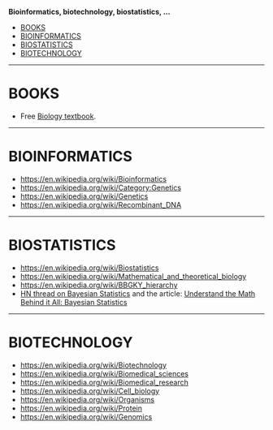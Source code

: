 **Bioinformatics, biotechnology, biostatistics, ...**

* [BOOKS](#books)
* [BIOINFORMATICS](#bioinformatics)
* [BIOSTATISTICS](#bioinformatics)
* [BIOTECHNOLOGY](#biotechnology)
   
----

# BOOKS
* Free [Biology textbook](http://openstaxcollege.org/textbooks/biology/resources).

----

# BIOINFORMATICS
* https://en.wikipedia.org/wiki/Bioinformatics
* https://en.wikipedia.org/wiki/Category:Genetics 
* https://en.wikipedia.org/wiki/Genetics
* https://en.wikipedia.org/wiki/Recombinant_DNA

----

# BIOSTATISTICS
* https://en.wikipedia.org/wiki/Biostatistics
* https://en.wikipedia.org/wiki/Mathematical_and_theoretical_biology
* https://en.wikipedia.org/wiki/BBGKY_hierarchy
* [HN thread on Bayesian Statistics](https://news.ycombinator.com/item?id=4030061) and the article: [Understand the Math Behind it All: Bayesian Statistics](http://blogs.adobe.com/digitalmarketing/personalization/conversion-optimization/understand-the-math-behind-it-all-bayesian-statistics/)

----

# BIOTECHNOLOGY
* https://en.wikipedia.org/wiki/Biotechnology
* https://en.wikipedia.org/wiki/Biomedical_sciences
* https://en.wikipedia.org/wiki/Biomedical_research
* https://en.wikipedia.org/wiki/Cell_biology 
* https://en.wikipedia.org/wiki/Organisms
* https://en.wikipedia.org/wiki/Protein
* https://en.wikipedia.org/wiki/Genomics 

